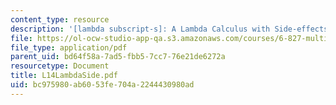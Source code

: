 ```yaml
---
content_type: resource
description: '[lambda subscript-s]: A Lambda Calculus with Side-effects'
file: https://ol-ocw-studio-app-qa.s3.amazonaws.com/courses/6-827-multithreaded-parallelism-languages-and-compilers-fall-2002/bc975980ab6053fe704a2244430980ad_L14LambdaSide.pdf
file_type: application/pdf
parent_uid: bd64f58a-7ad5-fbb5-7cc7-76e21de6272a
resourcetype: Document
title: L14LambdaSide.pdf
uid: bc975980-ab60-53fe-704a-2244430980ad
---
```

